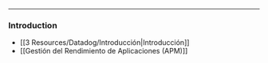 
---
### Introduction

- [[3 Resources/Datadog/Introducción|Introducción]]
- [[Gestión del Rendimiento de Aplicaciones (APM)]]